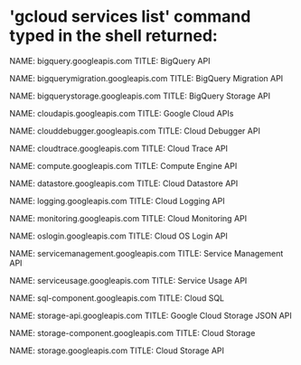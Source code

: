 # 'gcloud services list' command typed in the shell returned:

NAME: bigquery.googleapis.com
TITLE: BigQuery API

NAME: bigquerymigration.googleapis.com
TITLE: BigQuery Migration API

NAME: bigquerystorage.googleapis.com
TITLE: BigQuery Storage API

NAME: cloudapis.googleapis.com
TITLE: Google Cloud APIs

NAME: clouddebugger.googleapis.com
TITLE: Cloud Debugger API

NAME: cloudtrace.googleapis.com
TITLE: Cloud Trace API

NAME: compute.googleapis.com
TITLE: Compute Engine API

NAME: datastore.googleapis.com
TITLE: Cloud Datastore API

NAME: logging.googleapis.com
TITLE: Cloud Logging API

NAME: monitoring.googleapis.com
TITLE: Cloud Monitoring API

NAME: oslogin.googleapis.com
TITLE: Cloud OS Login API

NAME: servicemanagement.googleapis.com
TITLE: Service Management API

NAME: serviceusage.googleapis.com
TITLE: Service Usage API

NAME: sql-component.googleapis.com
TITLE: Cloud SQL

NAME: storage-api.googleapis.com
TITLE: Google Cloud Storage JSON API

NAME: storage-component.googleapis.com
TITLE: Cloud Storage

NAME: storage.googleapis.com
TITLE: Cloud Storage API